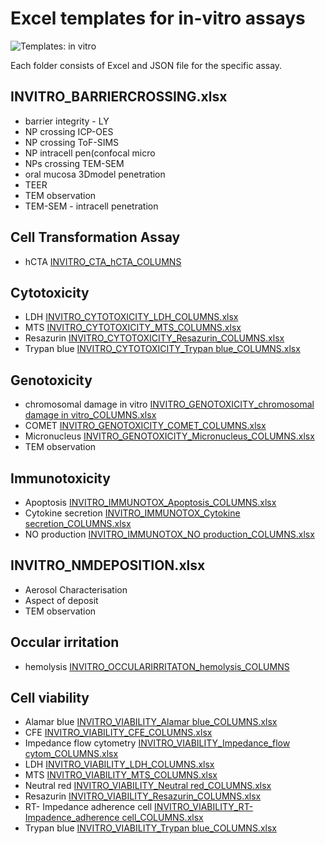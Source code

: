 # Excel templates for in-vitro assays

![Templates: in vitro](./images/templates_INVITRO.png "In-vitro")

Each folder consists of Excel and JSON file for the specific assay. 

##	INVITRO_BARRIERCROSSING.xlsx
*	barrier integrity - LY
*	NP crossing ICP-OES
*	NP crossing ToF-SIMS
*	NP intracell pen(confocal micro
*	NPs crossing TEM-SEM
*	oral mucosa 3Dmodel penetration
*	TEER
*	TEM observation
*	TEM-SEM - intracell penetration

##	Cell Transformation Assay
*	hCTA [INVITRO_CTA_hCTA_COLUMNS](https://github.com/enanomapper/nmdataparser/tree/master/enmconvertor/src/site/resources/templates/INVITRO/CTA)

##	Cytotoxicity
*	LDH [INVITRO_CYTOTOXICITY_LDH_COLUMNS.xlsx](https://github.com/enanomapper/nmdataparser/tree/master/enmconvertor/src/site/resources/templates/INVITRO/CYTOTOXICITY/LDH)
*	MTS [INVITRO_CYTOTOXICITY_MTS_COLUMNS.xlsx](https://github.com/enanomapper/nmdataparser/tree/master/enmconvertor/src/site/resources/templates/INVITRO/CYTOTOXICITY/MTS)
*	Resazurin [INVITRO_CYTOTOXICITY_Resazurin_COLUMNS.xlsx](https://github.com/enanomapper/nmdataparser/tree/master/enmconvertor/src/site/resources/templates/INVITRO/CYTOTOXICITY/RESAZURIN)
*	Trypan blue [INVITRO_CYTOTOXICITY_Trypan blue_COLUMNS.xlsx](https://github.com/enanomapper/nmdataparser/tree/master/enmconvertor/src/site/resources/templates/INVITRO/CYTOTOXICITY/TRYPAN_BLUE)

##	Genotoxicity 
*   chromosomal damage in vitro [INVITRO_GENOTOXICITY_chromosomal damage in vitro_COLUMNS.xlsx](https://github.com/enanomapper/nmdataparser/tree/master/enmconvertor/src/site/resources/templates/INVITRO/GENOTOXICITY/CHROMOSOMAL_DAMAGE)
*	COMET [INVITRO_GENOTOXICITY_COMET_COLUMNS.xlsx](https://github.com/enanomapper/nmdataparser/tree/master/enmconvertor/src/site/resources/templates/INVITRO/GENOTOXICITY/COMET)
*	Micronucleus [INVITRO_GENOTOXICITY_Micronucleus_COLUMNS.xlsx](https://github.com/enanomapper/nmdataparser/tree/master/enmconvertor/src/site/resources/templates/INVITRO/GENOTOXICITY/MICRONUCLEUS)
*	TEM observation

## Immunotoxicity 
*	Apoptosis [INVITRO_IMMUNOTOX_Apoptosis_COLUMNS.xlsx](https://github.com/enanomapper/nmdataparser/tree/master/enmconvertor/src/site/resources/templates/INVITRO/IMMUNOTOX/APOPTOSIS)
*   Cytokine secretion [INVITRO_IMMUNOTOX_Cytokine secretion_COLUMNS.xlsx](https://github.com/enanomapper/nmdataparser/tree/master/enmconvertor/src/site/resources/templates/INVITRO/IMMUNOTOX/CYTOKINE_SECRETION)
*	NO production [INVITRO_IMMUNOTOX_NO production_COLUMNS.xlsx](https://github.com/enanomapper/nmdataparser/tree/master/enmconvertor/src/site/resources/templates/INVITRO/IMMUNOTOX/NITRIC_OXIDE_PRODUCTION)
	
##	INVITRO_NMDEPOSITION.xlsx
*	Aerosol Characterisation
*	Aspect of deposit
*	TEM observation
	
##	Occular irritation
*	hemolysis [INVITRO_OCCULARIRRITATON_hemolysis_COLUMNS](https://github.com/enanomapper/nmdataparser/tree/master/enmconvertor/src/site/resources/templates/INVITRO/OCCULARIRRITATION)
	
##	Cell viability 
*	Alamar blue [INVITRO_VIABILITY_Alamar blue_COLUMNS.xlsx](https://github.com/enanomapper/nmdataparser/tree/master/enmconvertor/src/site/resources/templates/INVITRO/VIABILITY/AlamarBlue)
*	CFE [INVITRO_VIABILITY_CFE_COLUMNS.xlsx](https://github.com/enanomapper/nmdataparser/tree/master/enmconvertor/src/site/resources/templates/INVITRO/VIABILITY/CFE)
*	Impedance flow cytometry [INVITRO_VIABILITY_Impedance_flow cytom_COLUMNS.xlsx](https://github.com/enanomapper/nmdataparser/tree/master/enmconvertor/src/site/resources/templates/INVITRO/VIABILITY/ImpedanceFlowCytometry)
*	LDH [INVITRO_VIABILITY_LDH_COLUMNS.xlsx](https://github.com/enanomapper/nmdataparser/tree/master/enmconvertor/src/site/resources/templates/INVITRO/VIABILITY/LDH)
*	MTS [INVITRO_VIABILITY_MTS_COLUMNS.xlsx](https://github.com/enanomapper/nmdataparser/tree/master/enmconvertor/src/site/resources/templates/INVITRO/VIABILITY/MTS)
*	Neutral red [INVITRO_VIABILITY_Neutral red_COLUMNS.xlsx](https://github.com/enanomapper/nmdataparser/tree/master/enmconvertor/src/site/resources/templates/INVITRO/VIABILITY/NeutralRed)
*	Resazurin [INVITRO_VIABILITY_Resazurin_COLUMNS.xlsx](https://github.com/enanomapper/nmdataparser/tree/master/enmconvertor/src/site/resources/templates/INVITRO/VIABILITY/Resazurin)
*	RT- Impedance adherence cell [INVITRO_VIABILITY_RT- Impadence_adherence cell_COLUMNS.xlsx](https://github.com/enanomapper/nmdataparser/tree/master/enmconvertor/src/site/resources/templates/INVITRO/VIABILITY/RTImpedanceAdherenceCell)
*	Trypan blue [INVITRO_VIABILITY_Trypan blue_COLUMNS.xlsx](https://github.com/enanomapper/nmdataparser/tree/master/enmconvertor/src/site/resources/templates/INVITRO/VIABILITY/TrypanBlue)
